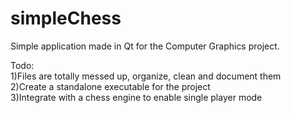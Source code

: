 # simpleChess

Simple application made in Qt for the Computer Graphics project.

Todo: <br>
1)Files are totally messed up, organize, clean and document them <br>
2)Create a standalone executable for the project <br>
3)Integrate with a chess engine to enable single player mode
